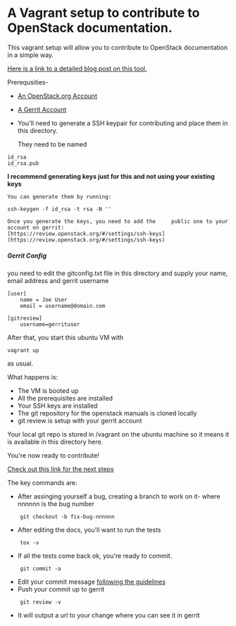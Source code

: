 A  Vagrant setup to contribute to OpenStack documentation.
================
This vagrant setup will allow you to contribute to OpenStack documentation in a simple way.

[Here is a link to a detailed blog post on this tool.](http://vmtyler.com/contributing-to-openstack-documentation/)

Prerequsities-
* [An OpenStack.org Account](http://www.openstack.org)
* [A Gerrit Account ](https://review.openstack.org)
* You'll need to generate a SSH keypair for contributing and place them in this directory. 

	They need to be named 
~~~
id_rsa
id_rsa.pub
~~~
**I recommend generating keys just for this and not using your existing keys**

	You can generate them by running:
~~~
ssh-keygen -f id_rsa -t rsa -N ''
~~~

	Once you generate the keys, you need to add the 	public one to your account on gerrit:
	[https://review.openstack.org/#/settings/ssh-keys]	(https://review.openstack.org/#/settings/ssh-keys)

##### Gerrit Config
you need to edit the gitconfig.txt file in this directory and supply your name, email address and gerrit username
~~~
[user]
	name = Joe User
	email = username@domain.com

[gitreview]
    username=gerrituser
~~~

After that, you start this ubuntu VM with
~~~
vagrant up
~~~
as usual.

What happens is:
* The VM is booted up
* All the prerequisites are installed
* Your SSH keys are installed
* The git repository for the openstack manuals is cloned locally
* git review is setup with your gerrit account

Your local git repo is stored in /vagrant on the ubuntu machine so it means it is available in this directory here. 

You're now ready to contribute!

[Check out this link for the next steps](https://wiki.openstack.org/wiki/Documentation/HowTo/FirstTimers)

The key commands are:
* After assinging yourself a bug, creating a branch to work on it- where nnnnnn is the bug number
```
 	git checkout -b fix-bug-nnnnnn
```

* After editing the docs, you'll want to run the tests

```
 	tox -v
```

* If all the tests come back ok, you're ready to commit.
```
 	git commit -a
```

* Edit your commit message [following the guidelines](https://wiki.openstack.org/wiki/GitCommitMessages)
* Push your commit up to gerrit

```
 	git review -v
```

* It will output a url to your change where you can see it in gerrit
